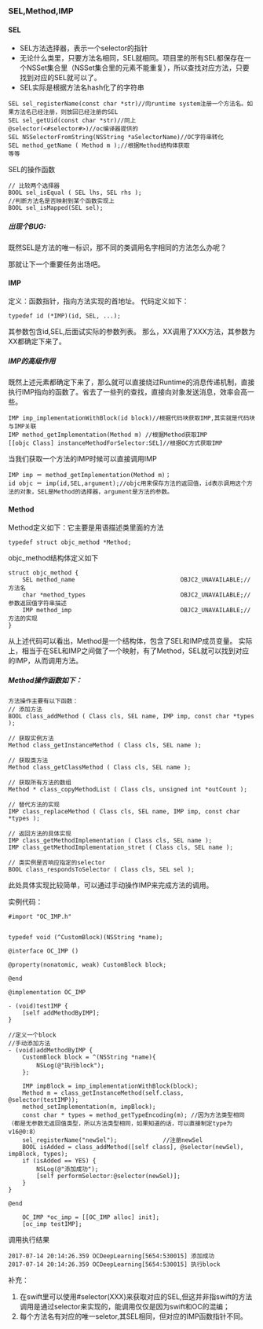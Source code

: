 ### SEL,Method,IMP
#### SEL
* SEL方法选择器，表示一个selector的指针
* 无论什么类里，只要方法名相同，SEL就相同。项目里的所有SEL都保存在一个NSSet集合里（NSSet集合里的元素不能重复），所以查找对应方法，只要找到对应的SEL就可以了。
* SEL实际是根据方法名hash化了的字符串


```
SEL sel_registerName(const char *str)//向runtime system注册一个方法名。如果方法名已经注册，则放回已经注册的SEL
SEL sel_getUid(const char *str)//同上
@selector(<#selector#>)//oc编译器提供的
SEL NSSelectorFromString(NSString *aSelectorName)//OC字符串转化
SEL method_getName ( Method m );//根据Method结构体获取
等等
```

SEL的操作函数

```
// 比较两个选择器
BOOL sel_isEqual ( SEL lhs, SEL rhs );
//判断方法名是否映射到某个函数实现上
BOOL sel_isMapped(SEL sel);
```


##### 出现个BUG:
既然SEL是方法的唯一标识，那不同的类调用名字相同的方法怎么办呢？

那就让下一个重要任务出场吧。
#### IMP
定义：函数指针，指向方法实现的首地址。
代码定义如下：

```
typedef id (*IMP)(id, SEL, ...); 
```
其参数包含id,SEL,后面试实际的参数列表。
那么，XX调用了XXX方法，其参数为XX都确定下来了。

##### IMP的高级作用
既然上述元素都确定下来了，那么就可以直接绕过Runtime的消息传递机制，直接执行IMP指向的函数了。省去了一些列的查找，直接向对象发送消息，效率会高一些。

```
IMP imp_implementationWithBlock(id block)//根据代码块获取IMP,其实就是代码块与IMP关联
IMP method_getImplementation(Method m) //根据Method获取IMP
[[objc Class] instanceMethodForSelector:SEL]//根据OC方式获取IMP
```


当我们获取一个方法的IMP时候可以直接调用IMP

```
IMP imp ＝ method_getImplementation(Method m)；
id objc ＝ imp(id,SEL,argument);//objc用来保存方法的返回值，id表示调用这个方法的对象，SEL是Method的选择器，argument是方法的参数。
```


#### Method

Method定义如下：它主要是用语描述类里面的方法

```
typedef struct objc_method *Method;
```
objc_method结构体定义如下

```
struct objc_method {
    SEL method_name                              OBJC2_UNAVAILABLE;//方法名
    char *method_types                           OBJC2_UNAVAILABLE;//参数返回值字符串描述
    IMP method_imp                               OBJC2_UNAVAILABLE;//方法的实现
}    
```

从上述代码可以看出，Method是一个结构体，包含了SEL和IMP成员变量。
实际上，相当于在SEL和IMP之间做了一个映射，有了Method，SEL就可以找到对应的IMP，从而调用方法。


##### Method操作函数如下：

```
方法操作主要有以下函数：
// 添加方法
BOOL class_addMethod ( Class cls, SEL name, IMP imp, const char *types );

// 获取实例方法
Method class_getInstanceMethod ( Class cls, SEL name );

// 获取类方法
Method class_getClassMethod ( Class cls, SEL name );

// 获取所有方法的数组
Method * class_copyMethodList ( Class cls, unsigned int *outCount );

// 替代方法的实现
IMP class_replaceMethod ( Class cls, SEL name, IMP imp, const char *types );

// 返回方法的具体实现
IMP class_getMethodImplementation ( Class cls, SEL name );
IMP class_getMethodImplementation_stret ( Class cls, SEL name );

// 类实例是否响应指定的selector
BOOL class_respondsToSelector ( Class cls, SEL sel );
```

此处具体实现比较简单，可以通过手动操作IMP来完成方法的调用。

实例代码：


```
#import "OC_IMP.h"


typedef void (^CustomBlock)(NSString *name);

@interface OC_IMP ()

@property(nonatomic, weak) CustomBlock block;

@end

@implementation OC_IMP

- (void)testIMP {
    [self addMethodByIMP];
}

//定义一个block
//手动添加方法
- (void)addMethodByIMP {
    CustomBlock block = ^(NSString *name){
        NSLog(@"执行block");
    };
    
    IMP impBlock = imp_implementationWithBlock(block);
    Method m = class_getInstanceMethod(self.class, @selector(testIMP));
    method_setImplementation(m, impBlock);
    const char * types = method_getTypeEncoding(m); //因为方法类型相同（都是无参数无返回值类型，所以方法类型相同，如果知道的话，可以直接制定type为v16@0:8）
    sel_registerName("newSel");             //注册newSel
    BOOL isAdded = class_addMethod([self class], @selector(newSel), impBlock, types);
    if (isAdded == YES) {
        NSLog(@"添加成功");
        [self performSelector:@selector(newSel)];
    }
}

@end
```


```
    OC_IMP *oc_imp = [[OC_IMP alloc] init];
    [oc_imp testIMP];
```

调用执行结果

```
2017-07-14 20:14:26.359 OCDeepLearning[5654:530015] 添加成功
2017-07-14 20:14:26.359 OCDeepLearning[5654:530015] 执行block
```


补充：
1. 在swift里可以使用#selector(XXX)来获取对应的SEL,但这并非指swift的方法调用是通过selector来实现的，能调用仅仅是因为swift和OC的混编；
2. 每个方法名有对应的唯一seletor,其SEL相同，但对应的IMP函数指针不同。

